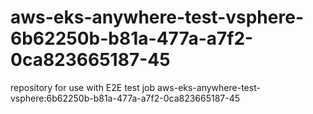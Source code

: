 # aws-eks-anywhere-test-vsphere-6b62250b-b81a-477a-a7f2-0ca823665187-45
repository for use with E2E test job aws-eks-anywhere-test-vsphere:6b62250b-b81a-477a-a7f2-0ca823665187-45
